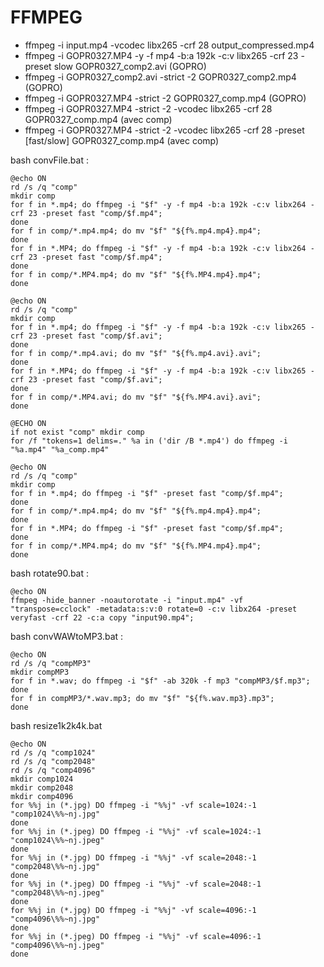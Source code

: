 # FFMPEG

- ffmpeg -i input.mp4 -vcodec libx265 -crf 28 output_compressed.mp4 
- ffmpeg -i GOPR0327.MP4 -y -f mp4 -b:a 192k -c:v libx265 -crf 23 -preset slow GOPR0327_comp2.avi (GOPRO)
- ffmpeg -i GOPR0327_comp2.avi -strict -2 GOPR0327_comp2.mp4 (GOPRO)
- ffmpeg -i GOPR0327.MP4 -strict -2 GOPR0327_comp.mp4 (GOPRO)
- ffmpeg -i GOPR0327.MP4 -strict -2 -vcodec libx265 -crf 28  GOPR0327_comp.mp4 (avec comp)
- ffmpeg -i GOPR0327.MP4 -strict -2 -vcodec libx265 -crf 28 -preset [fast/slow] GOPR0327_comp.mp4 (avec comp)

bash convFile.bat :

````
@echo ON
rd /s /q "comp"
mkdir comp
for f in *.mp4; do ffmpeg -i "$f" -y -f mp4 -b:a 192k -c:v libx264 -crf 23 -preset fast "comp/$f.mp4";
done
for f in comp/*.mp4.mp4; do mv "$f" "${f%.mp4.mp4}.mp4";
done
for f in *.MP4; do ffmpeg -i "$f" -y -f mp4 -b:a 192k -c:v libx264 -crf 23 -preset fast "comp/$f.mp4";
done 
for f in comp/*.MP4.mp4; do mv "$f" "${f%.MP4.mp4}.mp4";
done
````

```
@echo ON
rd /s /q "comp"
mkdir comp
for f in *.mp4; do ffmpeg -i "$f" -y -f mp4 -b:a 192k -c:v libx265 -crf 23 -preset fast "comp/$f.avi";
done
for f in comp/*.mp4.avi; do mv "$f" "${f%.mp4.avi}.avi";
done
for f in *.MP4; do ffmpeg -i "$f" -y -f mp4 -b:a 192k -c:v libx265 -crf 23 -preset fast "comp/$f.avi";
done 
for f in comp/*.MP4.avi; do mv "$f" "${f%.MP4.avi}.avi";
done
```

```
@ECHO ON
if not exist "comp" mkdir comp
for /f "tokens=1 delims=." %a in ('dir /B *.mp4') do ffmpeg -i "%a.mp4" "%a_comp.mp4"
```


```
@echo ON
rd /s /q "comp"
mkdir comp
for f in *.mp4; do ffmpeg -i "$f" -preset fast "comp/$f.mp4";
done
for f in comp/*.mp4.mp4; do mv "$f" "${f%.mp4.mp4}.mp4";
done
for f in *.MP4; do ffmpeg -i "$f" -preset fast "comp/$f.mp4";
done
for f in comp/*.MP4.mp4; do mv "$f" "${f%.MP4.mp4}.mp4";
done
```

bash rotate90.bat :

```
@echo ON
ffmpeg -hide_banner -noautorotate -i "input.mp4" -vf "transpose=cclock" -metadata:s:v:0 rotate=0 -c:v libx264 -preset veryfast -crf 22 -c:a copy "input90.mp4";

```

bash convWAWtoMP3.bat :
```
@echo ON
rd /s /q "compMP3"
mkdir compMP3
for f in *.wav; do ffmpeg -i "$f" -ab 320k -f mp3 "compMP3/$f.mp3";
done
for f in compMP3/*.wav.mp3; do mv "$f" "${f%.wav.mp3}.mp3";
done
```

bash resize1k2k4k.bat
```
@echo ON
rd /s /q "comp1024"
rd /s /q "comp2048"
rd /s /q "comp4096"
mkdir comp1024
mkdir comp2048
mkdir comp4096
for %%j in (*.jpg) DO ffmpeg -i "%%j" -vf scale=1024:-1 "comp1024\%%~nj.jpg"
done
for %%j in (*.jpeg) DO ffmpeg -i "%%j" -vf scale=1024:-1 "comp1024\%%~nj.jpeg"
done
for %%j in (*.jpg) DO ffmpeg -i "%%j" -vf scale=2048:-1 "comp2048\%%~nj.jpg"
done
for %%j in (*.jpeg) DO ffmpeg -i "%%j" -vf scale=2048:-1 "comp2048\%%~nj.jpeg"
done
for %%j in (*.jpg) DO ffmpeg -i "%%j" -vf scale=4096:-1 "comp4096\%%~nj.jpg"
done
for %%j in (*.jpeg) DO ffmpeg -i "%%j" -vf scale=4096:-1 "comp4096\%%~nj.jpeg"
done
```

